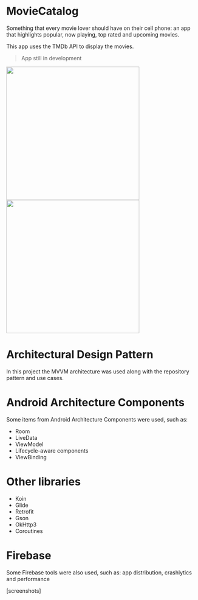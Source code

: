 # MovieCatalog
Something that every movie lover should have on their cell phone: an app that highlights popular, now playing, top rated and upcoming movies.

This app uses the TMDb API to display the movies.

> App still in development

<img src="https://user-images.githubusercontent.com/41158713/88875228-42703a80-d1f7-11ea-8677-f48ada96ee92.png" width="350"> <img src="https://user-images.githubusercontent.com/41158713/88875235-48661b80-d1f7-11ea-9bdd-be3de160ca77.png" width="350"> 
# Architectural Design Pattern
In this project the MVVM architecture was used along with the repository pattern and use cases.

# Android Architecture Components
Some items from Android Architecture Components were used, such as:
- Room
- LiveData
- ViewModel
- Lifecycle-aware components
- ViewBinding

# Other libraries
- Koin
- Glide
- Retrofit
- Gson
- OkHttp3
- Coroutines

# Firebase
Some Firebase tools were also used, such as: app distribution, crashlytics and performance

[screenshots]

